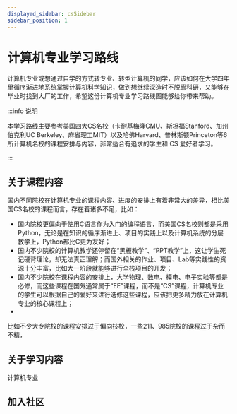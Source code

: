 ```yaml
---
displayed_sidebar: csSidebar
sidebar_position: 1
---
```



# 计算机专业学习路线
计算机专业或想通过自学的方式转专业、转型计算机的同学，应该如何在大学四年里循序渐进地系统掌握计算机科学知识，做到想继续深造时不脱离科研，又能够在毕业时找到大厂的工作，希望这份计算机专业学习路线图能够给你带来帮助。

:::info 说明

本学习路线主要参考美国四大CS名校（卡耐基梅隆CMU、斯坦福Stanford、加州伯克利UC Berkeley、麻省理工MIT）以及哈佛Harvard、普林斯顿Princeton等6所计算机名校的课程安排与内容，非常适合有追求的学生和 CS 爱好者学习。

:::

## 关于课程内容

国内不同院校在计算机专业的课程内容、进度的安排上有着非常大的差异，相比美国CS名校的课程而言，存在着诸多不足，比如：

- 国内院校更偏向于使用C语言作为入门的编程语言，而美国CS名校则都是采用Python，无论是在知识的循序渐进上、项目的实践上以及计算机系统的分层教学上，Python都比C更为友好；
- 国内不少院校的计算机教学还停留在“黑板教学”、“PPT教学”上，这让学生死记硬背理论，却无法真正理解；而国外相关的作业、项目、Lab等实践性的资源十分丰富，比如大一阶段就能够进行全栈项目的开发；
- 国内不少院校在课程内容的安排上，大学物理、数电、模电、电子实验等都是必修，而这些课程在国外通常属于“EE”课程，而不是“CS”课程，计算机专业的学生可以根据自己的爱好来进行选修这些课程，应该把更多精力放在计算机专业的核心课程上；
- 


比如不少大专院校的课程安排过于偏向技校，一些211、985院校的课程过于杂而不精，

## 关于学习内容
计算机专业




## 加入社区
